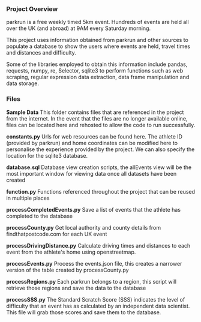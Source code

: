 ### Project Overview

parkrun is a free weekly timed 5km event. Hundreds of events are held all over the UK (and abroad) at 9AM every Saturday morning.

This project uses information obtained from parkrun and other sources to populate a database to show the users where events are held, travel times and distances and difficulty.

Some of the libraries employed to obtain this information include pandas, requests, numpy, re, Selector, sqlite3 to perform functions such as web scraping, regular expression data extraction, data frame manipulation and data storage.

### Files

**Sample Data** This folder contains files that are referenced in the project from the internet. In the event that the files are no longer available online, files can be located here and rehosted to allow the code to run successfully.

**constants.py** Urls for web resources can be found here. The athlete ID (provided by parkrun) and home coordinates can be modified here to personalise the experience provided by the project. We can also specify the location for the sqlite3 database.

**database.sql** Database view creation scripts, the allEvents view will be the most important window for viewing data once all datasets have been created

**function.py** Functions referenced throughout the project that can be reused in multiple places

**processCompletedEvents.py** Save a list of events that the athlete has completed to the database

**processCounty.py** Get local authority and county details from findthatpostcode.com for each UK event

**processDrivingDistance.py** Calculate driving times and distances to each event from the athlete's home using openstreetmap.

**processEvents.py** Process the events.json file, this creates a narrower version of the table created by processCounty.py

**processRegions.py** Each parkrun belongs to a region, this script will retrieve those regions and save the data to the database

**processSSS.py** The Standard Scratch Score (SSS) indicates the level of difficulty that an event has as calculated by an independent data scientist. This file will grab those scores and save them to the database.

